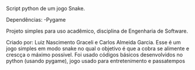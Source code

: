 Script python de um jogo Snake.

Dependências:
  -Pygame

Projeto simples para uso acadêmico, disciplina de Engenharia de Software.

Criado por: Luiz Nascimento Graceli e Carlos Almeida Garcia.
Esse é um jogo simples em modo snake no qual o objetivo é que a cobra se alimente e crescça o máximo possivel.
Foi  usado códigos básicos desenvolvidos no python (usando pygame), jogo usado para entretenimento e passatempos
